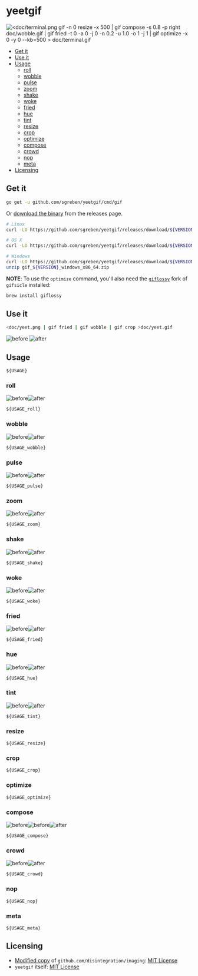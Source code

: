 # yeetgif

![<doc/terminal.png gif -n 0 resize -x 500 | gif compose -s 0.8 -p right doc/wobble.gif | gif fried -t 0 -a 0 -j 0 -n 0.2 -u 1.0 -o 1 -j 1 | gif optimize -x 0 -y 0 --kb=500 > doc/terminal.gif](doc/terminal.gif)

<!-- TOC -->

- [Get it](#get-it)
- [Use it](#use-it)
- [Usage](#usage)
    - [roll](#roll)
    - [wobble](#wobble)
    - [pulse](#pulse)
    - [zoom](#zoom)
    - [shake](#shake)
    - [woke](#woke)
    - [fried](#fried)
    - [hue](#hue)
    - [tint](#tint)
    - [resize](#resize)
    - [crop](#crop)
    - [optimize](#optimize)
    - [compose](#compose)
    - [crowd](#crowd)
    - [nop](#nop)
    - [meta](#meta)
- [Licensing](#licensing)

<!-- /TOC -->

## Get it

```sh
go get -u github.com/sgreben/yeetgif/cmd/gif
```

Or [download the binary](https://github.com/sgreben/yeetgif/releases/latest) from the releases page.

```sh
# Linux
curl -LO https://github.com/sgreben/yeetgif/releases/download/${VERSION}/gif_${VERSION}_linux_x86_64.tar.gz | tar xz

# OS X
curl -LO https://github.com/sgreben/yeetgif/releases/download/${VERSION}/gif_${VERSION}_osx_x86_64.tar.gz | tar xz

# Windows
curl -LO https://github.com/sgreben/yeetgif/releases/download/${VERSION}/gif_${VERSION}_windows_x86_64.zip
unzip gif_${VERSION}_windows_x86_64.zip
```

**NOTE**: To use the `optimize` command, you'll also need the [`giflossy`](https://github.com/kornelski/giflossy) fork of `gifsicle` installed:

```sh
brew install giflossy
```

## Use it

```sh
<doc/yeet.png | gif fried | gif wobble | gif crop >doc/yeet.gif
```
![before](doc/yeet.png)
![after](doc/yeet.gif)


## Usage

```text
${USAGE}
```

### roll

![before](doc/eggplant.png)![after](doc/roll.gif)

```text
${USAGE_roll}
```

### wobble

![before](doc/eggplant.png)![after](doc/wobble.gif)

```text
${USAGE_wobble}
```

### pulse

![before](doc/eggplant.png)![after](doc/pulse.gif)

```text
${USAGE_pulse}
```

### zoom

![before](doc/eggplant.png)![after](doc/zoom.gif)

```text
${USAGE_zoom}
```

### shake

![before](doc/eggplant.png)![after](doc/shake.gif)

```text
${USAGE_shake}
```

### woke

![before](doc/yeet.png)![after](doc/woke.gif)

```text
${USAGE_woke}
```

### fried

![before](doc/yeet.png)![after](doc/fried.gif)

```text
${USAGE_fried}
```

### hue

![before](doc/eggplant.png)![after](doc/hue.gif)

```text
${USAGE_hue}
```

### tint

![before](doc/eggplant.png)![after](doc/tint.gif)

```text
${USAGE_tint}
```

### resize

```text
${USAGE_resize}
```

### crop

```text
${USAGE_crop}
```

### optimize

```text
${USAGE_optimize}
```

### compose

![before](doc/yeet.png)![before](doc/eggplant.png)![after](doc/compose.gif)

```text
${USAGE_compose}
```

### crowd

![before](doc/wobble.gif)![after](doc/crowd.gif)

```text
${USAGE_crowd}
```

### nop

```text
${USAGE_nop}
```

### meta

```text
${USAGE_meta}
```

## Licensing

- [Modified copy](pkg/imaging) of `github.com/disintegration/imaging`: [MIT License](pkg/imaging/LICENSE)
- `yeetgif` itself: [MIT License](LICENSE)
